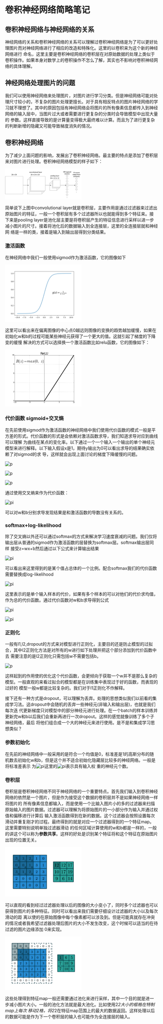 # 卷积神经网络简略笔记

## 卷积神经网络与神经网络的关系
神经网络的关系和卷积神经网络的关系可以理解过卷积神经网络是为了可以更好处理图片而对神经网络进行了相应的改造和特殊化。这里的以卷积来为这个新的神经网络进行
命名，这里主要是卷积神经网络的卷积层在对原始数据的处理上类似于卷积操作。如果本身对数学上的卷积操作不怎么了解，其实也不影响对卷积神经网络的具体理解。

## 神经网络处理图片的问题
我们可以使用神经网络来处理图片，对图片进行学习分类。但是神经网络可能对处理尺寸较小的，不复杂的图片处理更擅长。对于具有相反特点的图片神经网络的学
习就不理想了。其中的原因包括有神经网络会将图片的所有像素信息都传入到神经网络的输入层中，当图片过大或者需要进行更复杂的分类时会导致模型中出现大量的
参数。这样直接导致的是计算量变得极大最终难以计算。而且为了进行更复杂的判断新增的隐藏又可能导致梯度消失的情况。

## 卷积神经网络
为了减少上面问题的影响，发展出了卷积神经网络。最主要的特点是添加了卷积层来对图片进行处理。卷积神经网络模型的样子如下：

<img src="https://github.com/MemoryCrash/MachineLearningPractice/blob/master/image/simple_conv.png" width=50% height=50%/>

简单说下上图中convolutional layer就是卷积层，主要作用是通过过滤器来过滤出原始图片的特征，一般一个卷积层有多个过滤器所以也就能得到多个特征来。接
下来是pooling layer是池化层主要是将卷积层产生的特征信息进行采样以进一步减小图片的尺寸。接着将池化后的数据输入到全连接层，这里的全连接层就和神经网
络是一样的类，接着是输入到输出层得到分类结果。

### 激活函数
在神经网络中我们一般使用sigmod作为激活函数，它的图像如下

<img src="https://github.com/MemoryCrash/MachineLearningPractice/blob/master/image/sigmoid.png" width=50% height=50%/>

这里可以看出来在偏离图像的中心点0越远则图像的变换的趋势越加缓慢，如果在初始化w和b的过程可能某些神经元获得了一个更大的值。这就引起了梯度的下降变的缓慢
解决的方式可以选择换一个激活函数比如relu函数，它的图像如下：

<img src="https://github.com/MemoryCrash/MachineLearningPractice/blob/master/image/relu.png" width=50% height=50%>

### 代价函数 sigmoid+交叉熵
在先前使用sigmod作为激活函数的神经网络中我们使用代价函数的模式一般是平方差的形式。代价函数的形式是会依赖对激活函数求导，我们知道求导对应到曲线可以理解
为曲线在某点的变化率。以下通过一个一个输入一个输出的单个神经元模型来进行解释。以下输入假设x是1，期待y输出为0可以看出求导的结果确实依赖了对sigmod的求
导，这样就会出现上面讨论的梯度下降缓慢的问题。

![p](http://latex.codecogs.com/png.latex?C=\frac{(y-a)^{2}}{2})

![p](http://latex.codecogs.com/png.latex?\frac{\partial&space;C}{\partial&space;w}=(a-y){\sigma&space;}'(z)x=a{\sigma&space;}'(z))

![p](http://latex.codecogs.com/png.latex?\frac{\partial&space;C}{\partial&space;b}=(a-y){\sigma&space;}'(z)=a{\sigma&space;}'(z))

通过使用交叉熵来作为代价函数：

![pi](http://latex.codecogs.com/png.latex?C=-\frac{1}{n}\sum_{x}[ylna&plus;(1-y)ln(1-a)])

可以对w和b分别求导发现结果是和激活函数的导数没有关系的。

### softmax+log-likelihood
除了交叉熵以外还可以通过softmax的方式来解决学习速度衰减的问题。我们仅将输出层从普通的sigmod作为激活函数的层替换为softmax层。softmax输出层同样
接受z=wx+b然后通过以下公式来计算输出结果

![pi](http://latex.codecogs.com/png.latex?a_{j}^{L}=\frac{e^{z_{j}^{L}}}{\sum_{k}e^{z_{k}^{L}}})

可以看出来这里得到的是某个值占总体的一个比例。配合softmax我们的代价函数需要替换成log-likelihood

![pi](http://latex.codecogs.com/png.latex?C\equiv&space;-lna_{y}^{L})

这里表示的是单个输入样本的代价，如果有多个样本的可以对他们的代价求均值，作为总的代价函数。通过代价函数对w和b求导得到公式

![pi](http://latex.codecogs.com/png.latex?\frac{\partial&space;C}{\partial&space;b_{j}^{L}}=a_{j}^{L}-y_{j})

![pi](http://latex.codecogs.com/png.latex?\frac{\partial&space;C}{\partial&space;w_{jk}^{L}}=a_{k}^{L-1}(a_{k}^{L}-y_{j}))

### 正则化

一般有l1,l2,dropout的方式来对模型进行正则化，主要目的还是防止模型的过拟合，其中l2正则化方法是对所有的w进行如下处理并把这个部分添加到代价函数中去
需要注意的是l2正则化只需包括w不需要包括b。

![p](http://latex.codecogs.com/png.latex?C=-\frac{1}{n}\sum_{xj}[y_{j}lna_{j}^{L}&plus;(1-y_{j})ln(1-a_{j}^{L})]&plus;\frac{\lambda&space;}{2n}\sum_{w}w^{2})

这样起到的作用使的优化这个代价函数，会更倾向于获取一个w并不是那么复杂的模型。一般直观的来看过拟合的模型都是在训练集中表现过于好的函数，而表现的过好的
模型一般w都是比较复杂的。我们对于l1正则化不作解释。

接下还有一种方式是dropout，可以理解为丢弃。处理的思想类似我们以前看的集成学习法。这dropout中会随机的丢弃一些神经元(非输入和输出层)，也就是我们每次迭
代更新梯度只对模型中的部分神经元进行处理。在一个batch的样本训练并更新完w和b以后我们会重新再进行一次dropout。这样的感觉就像训练了多个子神经网络，最后
将他们组合成一个大的神经元来进行使用。是不是和集成学习思想类似？

### 参数初始化
在先前的神经网络中一般采用的是符合一个均值是0，标准差是1的高斯分布的随机数去初始化w和b，但是这个并不适合初始化隐藏层比较多的神经网络。一般是将标准差表示
为![pi](http://latex.codecogs.com/png.latex?1/\sqrt{n_{in}})这里的![pi](http://latex.codecogs.com/png.latex?n_{in})表示具有输入权
重的神经元个数。

### 卷积层
卷积层是卷积神经网络不同于神经网络的一个重要特点。首先我们输入到卷积神经网络的依然是一个图片，但是作为接受这个数据的卷积层并不是如果神经网络一样将图片的
所有像素信息都输入，而是使用一个比输入图片小的多的过滤器来扫描原始输入的图片数据。过滤器可以理解为将原始图片的一小部分作为输入并通过权值和偏移进行计算后
输入激活函数得到在新的数据。这个过滤器会按照设置每次滑动并重复刚才的过程。最终得到的就是对应一个过滤器得到的一个特征map。这里需要特别说明单独过滤器滑动
的任何区域计算使用的w和b都是一样的，一般的讲这个可以称为**参数共享**。这样的好处是识别某个特征将和这个特征在原始图片出现的位置无关。

<img src="https://github.com/MemoryCrash/MachineLearningPractice/blob/master/image/numerical_no_padding_no_strides.gif" width=50% height=50%/>

可以直观的看到经过过滤器处理以后的图像的大小变小了，同时多个过滤器也可以获得到图片的多种特征。同时可以看出来我们需要仔细设计过滤器的大小以及每次滑动的距
离以使的在原始图像中每个像素都可以涉及到。但是可能真就存在冲突的情况或者我希望过滤器处理后图片的大小不发生改变，这个时候可以适当的在待过滤的图片边缘添加
0来实现。

<img src="https://github.com/MemoryCrash/MachineLearningPractice/blob/master/image/numerical_padding_strides.gif" width=50% height=50%/>

这些处理得到特征map一般还需要通过池化来进行采样，其中一个目的就是进一步减小图片大小。一般的池化方法就是最大池化。比如使用2*2大小的框格在特制map上每次
移动2格，将2*2在特征map范围上的最大的数据返回。这样处理以后的数据可能是作为下一个卷积层的输入也可能作为全连接层的输入。


